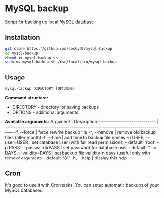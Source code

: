 # MySQL backup

Script for backing up local MySQL database

## Installation
```sh
git clone https://github.com/ceskyDJ/mysql-backup
cd mysql-backup
chmod +x mysql-backup.sh
sudo mv mysql-backup.sh /usr/local/bin/mysql-backup
```

## Usage
```
mysql-backup DIRECTORY [OPTIONS]
```

**Command structure:**
* DIRECTORY - directory for saving backups
* OPTIONS - additional arguments

**Available arguments:**
Argument                      | Description
----------------------------- | ----------------------------------------------------------------------------------
-f, --force                   | force rewrite backup file
-r, --remove                  | remove old backup files (after month)
-t, --time                    | add time to backup file names
-u USER, --user=USER          | set database user (with full read permissions) - default: 'root'
-p PASS, --password=PASS      | set password for database user - default: ''
-v DAYS, --validity=DAYS      | set backup file validity in days (useful only with remove argument) - default: '31'
-h, --help                    | display this help

## Cron
It's good to use it with Cron tasks. You can setup automatic backups of your MySQL databases.
